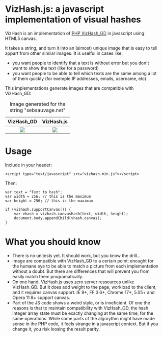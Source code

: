 VizHash.js: a javascript implementation of visual hashes
========================================================

VizHash is an implementation of <a href="http://sebsauvage.net/wiki/doku.php?id=php:vizhash_gd">PHP VizHash_GD</a> in javascript using HTML5 canvas.

It takes a string, and turn it into an (almost) unique image that is easy to tell appart from other similar images. It is uselful in cases like:

- you want people to identify that a text is without error but you don't want to show the text (like for a password)
- you want people to be able to tell which texts are the same among a lot of them quickly (for exemple IP addresses, emails, username, etc)

This implementations generate images that are compatible with VizHash_GD:

<table>
    <caption>Image generated for the string "sebsauvage.net"</caption>
    <thead>
        <tr>
            <th>VizHash_GD</th>
            <th>VizHash.js</th>
        </tr>
    </thead>
    <tbody>
        <tr>
            <th><img src="https://github.com/sametmax/VizhHash.js/raw/master/vizhash_gd.png"></th>
            <th><img src="https://github.com/sametmax/VizhHash.js/raw/master/vizhash_js.png"></th>
        </tr>
    </tbody>
</table>

Usage
======

Include in your header:

    <script type="text/javascript" src="vizhash.min.js"></script>

Then:

    var text = "Text to hash";
    var width = 256; // this is the maximum
    var height = 256; // this is the maximum

    if (vizhash.supportCanvas()) {
        var vhash = vizhash.canvasHash(text, width, height);
        document.body.appendChild(vhash.canvas);
    }


What you should know
=====================

* There is no unitests yet. It should work, but you know the drill...
* Image are compatible with VizHash_GD to a certain point: enought for the humane eye to be able to match a picture from each implementation without a doubt. But there are differences that will prevent you from easily match them programatically.
* On one hand, VizHash.js uses zero server ressources unlike VizHash_GD. But it does add weight to the page, workload to the client, and it requires canvas support. IE 9+, FF 3.6+, Chrome 17+, 5.05+ and Opera 11.6+ support canvas.
* Part of the JS code shows a weird style, or is inneficient. Of one the reasons is that to maintain compatibility with VizHash_GD, the hash integer array state must be exactly changing at the same time, for the same operations. While some parts of the algorythm might have made sense in the PHP code, it feels strange in a javascript context. But if you change it, you risk loosing the result parity.
